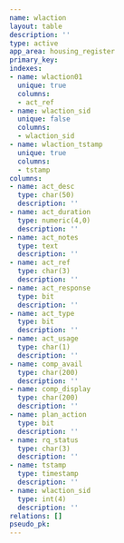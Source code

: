 ```yaml
---
name: wlaction
layout: table
description: ''
type: active
app_area: housing_register
primary_key: 
indexes:
- name: wlaction01
  unique: true
  columns:
  - act_ref
- name: wlaction_sid
  unique: false
  columns:
  - wlaction_sid
- name: wlaction_tstamp
  unique: true
  columns:
  - tstamp
columns:
- name: act_desc
  type: char(50)
  description: ''
- name: act_duration
  type: numeric(4,0)
  description: ''
- name: act_notes
  type: text
  description: ''
- name: act_ref
  type: char(3)
  description: ''
- name: act_response
  type: bit
  description: ''
- name: act_type
  type: bit
  description: ''
- name: act_usage
  type: char(1)
  description: ''
- name: comp_avail
  type: char(200)
  description: ''
- name: comp_display
  type: char(200)
  description: ''
- name: plan_action
  type: bit
  description: ''
- name: rq_status
  type: char(3)
  description: ''
- name: tstamp
  type: timestamp
  description: ''
- name: wlaction_sid
  type: int(4)
  description: ''
relations: []
pseudo_pk: 
---
```



